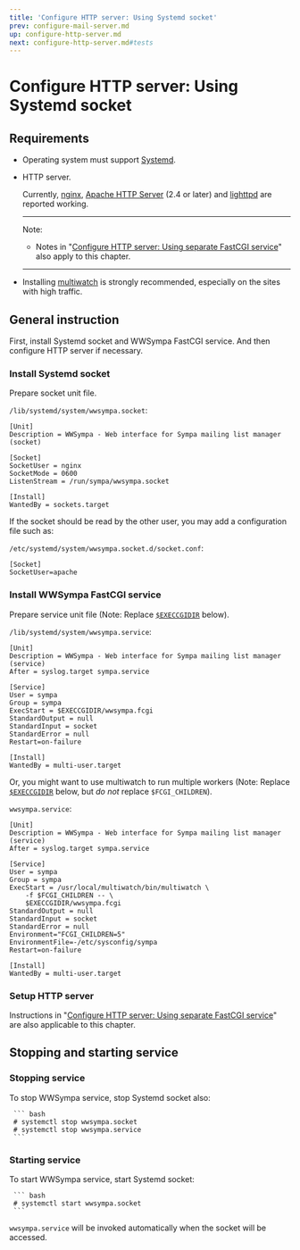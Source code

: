 ```yaml
---
title: 'Configure HTTP server: Using Systemd socket'
prev: configure-mail-server.md
up: configure-http-server.md
next: configure-http-server.md#tests
---
```


Configure HTTP server: Using Systemd socket
===========================================

Requirements
------------

  * Operating system must support
    [Systemd](https://freedesktop.org/wiki/Software/systemd/).

  * HTTP server.

    Currently, [nginx](https://nginx.org/en/download.html),
    [Apache HTTP Server](https://httpd.apache.org/download.cgi)
    (2.4 or later) and [lighttpd](https://www.lighttpd.net/)
    are reported working.

    ----
    Note:

      * Notes in
        "[Configure HTTP server: Using separate FastCGI service](configure-http-server-spawnfcgi.md)"
        also apply to this chapter.

    ----

  * Installing
    [multiwatch](https://redmine.lighttpd.net/projects/multiwatch/wiki)
    is strongly recommended, especially on the sites with high traffic.


General instruction
-------------------

First, install Systemd socket and WWSympa FastCGI service.  And then
configure HTTP server if necessary.

### Install Systemd socket

Prepare socket unit file.

`/lib/systemd/system/wwsympa.socket`:
``` code
[Unit]
Description = WWSympa - Web interface for Sympa mailing list manager (socket)

[Socket]
SocketUser = nginx
SocketMode = 0600
ListenStream = /run/sympa/wwsympa.socket

[Install]
WantedBy = sockets.target
```

If the socket should be read by the other user, you may add a
configuration file such as:

`/etc/systemd/system/wwsympa.socket.d/socket.conf`:
``` code
[Socket]
SocketUser=apache
```

### Install WWSympa FastCGI service

Prepare service unit file (Note:
Replace [``$EXECCGIDIR``](../layout.md#execcgidir) below).

`/lib/systemd/system/wwsympa.service`:
``` code
[Unit]
Description = WWSympa - Web interface for Sympa mailing list manager (service)
After = syslog.target sympa.service

[Service]
User = sympa
Group = sympa
ExecStart = $EXECCGIDIR/wwsympa.fcgi
StandardOutput = null
StandardInput = socket
StandardError = null
Restart=on-failure

[Install]
WantedBy = multi-user.target
```

Or, you might want to use multiwatch to run multiple workers (Note:
Replace [``$EXECCGIDIR``](../layout.md#execcgidir) below, but _do not_
replace ``$FCGI_CHILDREN``).

`wwsympa.service`:
``` code
[Unit]
Description = WWSympa - Web interface for Sympa mailing list manager (service)
After = syslog.target sympa.service

[Service]
User = sympa
Group = sympa
ExecStart = /usr/local/multiwatch/bin/multiwatch \
    -f $FCGI_CHILDREN -- \
    $EXECCGIDIR/wwsympa.fcgi
StandardOutput = null
StandardInput = socket
StandardError = null
Environment="FCGI_CHILDREN=5"
EnvironmentFile=-/etc/sysconfig/sympa
Restart=on-failure

[Install]
WantedBy = multi-user.target
```

### Setup HTTP server

Instructions in
"[Configure HTTP server: Using separate FastCGI service](configure-http-server-spawnfcgi.md#setup-http-server)"
are also applicable to this chapter.

Stopping and starting service
-----------------------------

### Stopping service

To stop WWSympa service, stop Systemd socket also:

     ``` bash
     # systemctl stop wwsympa.socket
     # systemctl stop wwsympa.service
     ```

### Starting service

To start WWSympa service, start Systemd socket:

     ``` bash
     # systemctl start wwsympa.socket
     ```

`wwsympa.service` will be invoked automatically when the socket will be accessed.

